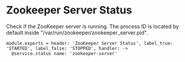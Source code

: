 
# Zookeeper Server Status

Check if the ZooKeeper server is running. The process ID is located by default
inside "/var/run/zookeeper/zookeeper_server.pid".

    module.exports = header: 'ZooKeeper Server Status', label_true: 'STARTED', label_false: 'STOPPED', handler: ->
      @service.status name: 'zookeeper-server'
